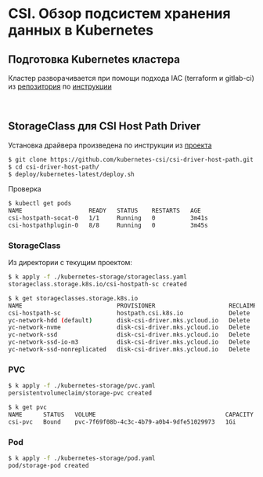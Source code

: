 # CSI. Обзор подсистем хранения данных в Kubernetes  

## Подготовка Kubernetes кластера  

Кластер разворачивается при помощи подхода IAC (terraform и gitlab-ci) из [репозитория](https://gitlab.com/shamrockoo4tune/iac-for-kubernetes-gitops)
по [инструкции](https://gitlab.com/shamrockoo4tune/iac-for-kubernetes-gitops/-/blob/master/instructions.md?ref_type=heads)    

<br>  

## StorageClass для CSI Host Path Driver

Установка драйвера произведена по инструкции из [проекта](https://github.com/kubernetes-csi/csi-driver-host-path/blob/master/docs/deploy-1.17-and-later.md)  
  
```bash
$ git clone https://github.com/kubernetes-csi/csi-driver-host-path.git
$ cd csi-driver-host-path/
$ deploy/kubernetes-latest/deploy.sh
```  

Проверка  
```bash
$ kubectl get pods
NAME                   READY   STATUS    RESTARTS   AGE
csi-hostpath-socat-0   1/1     Running   0          3m41s
csi-hostpathplugin-0   8/8     Running   0          3m45s
```

### StorageClass

Из директории с текущим проектом:
```bash
$ k apply -f ./kubernetes-storage/storageclass.yaml 
storageclass.storage.k8s.io/csi-hostpath-sc created

$ k get storageclasses.storage.k8s.io 
NAME                           PROVISIONER                     RECLAIMPOLICY   VOLUMEBINDINGMODE      ALLOWVOLUMEEXPANSION   AGE
csi-hostpath-sc                hostpath.csi.k8s.io             Delete          Immediate              true                   7s
yc-network-hdd (default)       disk-csi-driver.mks.ycloud.io   Delete          WaitForFirstConsumer   true                   51m
yc-network-nvme                disk-csi-driver.mks.ycloud.io   Delete          WaitForFirstConsumer   true                   51m
yc-network-ssd                 disk-csi-driver.mks.ycloud.io   Delete          WaitForFirstConsumer   true                   51m
yc-network-ssd-io-m3           disk-csi-driver.mks.ycloud.io   Delete          WaitForFirstConsumer   true                   51m
yc-network-ssd-nonreplicated   disk-csi-driver.mks.ycloud.io   Delete          WaitForFirstConsumer   true                   51m
```  

### PVC

```bash
$ k apply -f ./kubernetes-storage/pvc.yaml
persistentvolumeclaim/storage-pvc created

$ k get pvc
NAME      STATUS   VOLUME                                     CAPACITY   ACCESS MODES   STORAGECLASS      AGE
csi-pvc   Bound    pvc-7f69f08b-4c3c-4b79-a0b4-9dfe51029973   1Gi        RWO            csi-hostpath-sc   2m35s
```  

### Pod

```bash
$ k apply -f ./kubernetes-storage/pod.yaml 
pod/storage-pod created
```  
